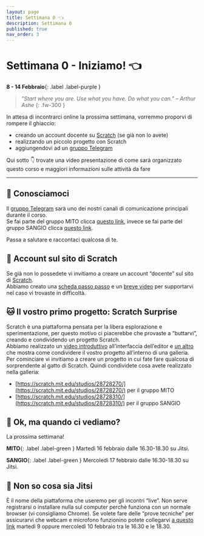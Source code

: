 ```yaml
---
layout: page
title: Settimana 0 👈
description: Settimana 0
published: true
nav_order: 3
---
```


# Settimana 0 - Iniziamo! 👈

**8 - 14 Febbraio**{: .label .label-purple }


> _"Start where you are. Use what you have. Do what you can." – Arthur Ashe_
{: .fw-300 }

In attesa di incontrarci online la prossima settimana, vorremmo proporvi di rompere il ghiaccio:
- creando un account docente su [Scratch](https://scratch.mit.edu/educators/register) (se già non lo avete)
- realizzando un piccolo progetto con Scratch
- aggiungendovi ad un [gruppo Telegram](telegram)

Qui sotto 👇 trovate una video presentazione di come sarà organizzato questo corso e maggiori informazioni sulle attività da fare

<object width="540" height="390" data="https://drive.google.com/file/d/1aRw2GOSGS2Sgdh2VtcFMJqQAhY6meL81/preview?resourcekey=null" class="d-block" style="margin: 0 auto"></object>


---



## 👋 Conosciamoci

Il [gruppo Telegram](telegram) sarà uno dei nostri canali di comunicazione principali durante il corso. <br> Se fai parte del gruppo MITO clicca [questo link](https://t.me/joinchat/I26Kn4St5I3d3ygl), invece se fai parte del gruppo SANGIO clicca [questo link](https://t.me/joinchat/IBcvTPhqYTcW9ELB).

Passa a salutare e raccontaci qualcosa di te.


## 🎩 Account sul sito di Scratch

Se già non lo possedete vi invitiamo a creare un account “docente” sul sito di [Scratch](https://scratch.mit.edu/). <br>Abbiamo creato una [scheda passo passo](https://drive.google.com/file/d/15vSB3cX5z90ZMdcZvEyF-vXvYIszn9GK/view?usp=sharing) e un [breve video](https://drive.google.com/file/d/1DHs0tf7JV-3chuk1WiG3K2pADbzmF2-b/view?usp=sharing) per supportarvi nel caso vi trovaste in difficoltà.


## 🐱 Il vostro primo progetto: Scratch Surprise

Scratch è una piattaforma pensata per la libera esplorazione e sperimentazione, per questo motivo ci piacerebbe che provaste a “buttarvi”, creando e condividendo un progetto Scratch.<br>
Abbiamo realizzato un [video introduttivo](https://drive.google.com/file/d/14MNXMo2yTIG50te4scBvZN12seYc9513/view?usp=sharing) all’interfaccia dell’editor e [un altro](https://drive.google.com/file/d/1kO9k1EX1fn8MxGqyK0O1Qe7nC4kLEXeQ/view?usp=sharing) che mostra come condividere il vostro progetto all’interno di una galleria.<br>
Per cominciare vi invitiamo a creare un progetto in cui fate fare qualcosa di sorprendente al gatto di Scratch. Quindi condividete cosa avete realizzato nella galleria:
- [https://scratch.mit.edu/studios/28728270/](https://scratch.mit.edu/studios/28728270/) per il gruppo MITO
- [https://scratch.mit.edu/studios/28728310/](https://scratch.mit.edu/studios/28728310/) per il gruppo SANGIO

## 📆 Ok, ma quando ci vediamo?

La prossima settimana!

**MITO**{: .label .label-green }
Martedì 16 febbraio dalle 16.30-18.30 su Jitsi. 

**SANGIO**{: .label .label-green }
Mercoledì 17 febbraio dalle 16.30-18.30 su Jitsi. 


## 🤔 Non so cosa sia Jitsi

È il nome della piattaforma che useremo per gli incontri “live”. Non serve registrarsi o installare nulla sul computer perchè funziona con un normale browser (vi consigliamo Chrome). 
Se volete fare delle “prove tecniche” per assicurarvi che webcam e microfono funzionino potete collegarvi [a questo link](https://meet.jit.si/lcl-doors-techtest) martedì 9 oppure mercoledì 10 febbraio tra le 16.30 e le 18.30. 


